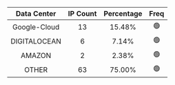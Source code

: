 | Data Center | IP Count | Percentage | Freq |
|:------------:|:--------:|:-----------:|:-----:|
| Google-Cloud | 13 | 15.48% | 🟢 |
| DIGITALOCEAN | 6 | 7.14% | 🟢 |
| AMAZON | 2 | 2.38% | 🟢 |
| OTHER | 63 | 75.00% | 🟢 |